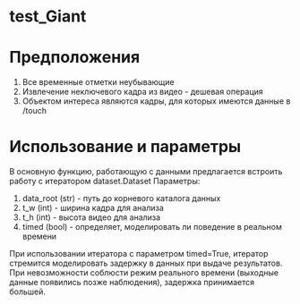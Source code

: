 # test_Giant

# Предположения
1. Все временные отметки неубывающие
2. Извлечение неключевого кадра из видео - дешевая операция
3. Объектом интереса являются кадры, для которых имеются данные в /touch

# Использование и параметры
В основную функцию, работающую с данными предлагается встроить работу с итератором dataset.Dataset
Параметры:
1. data_root (str) - путь до корневого каталога данных
2. t_w (int) - ширина кадра для анализа
3. t_h (int) - высота видео для анализа
4. timed (bool) - определяет, моделировать ли поведение в реальном времени

При использовании итератора с параметром timed=True, итератор стремится моделировать задержку в данных при выдаче результатов.
При невозможности соблюсти режим реального времени (выходные данные появились позже наблюдения), задержка принимается большей.
 